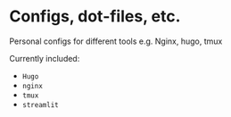 # Configs, dot-files, etc.
Personal configs for different tools e.g. Nginx, hugo, tmux


Currently included:
- `Hugo`
- `nginx`
- `tmux`
- `streamlit`
